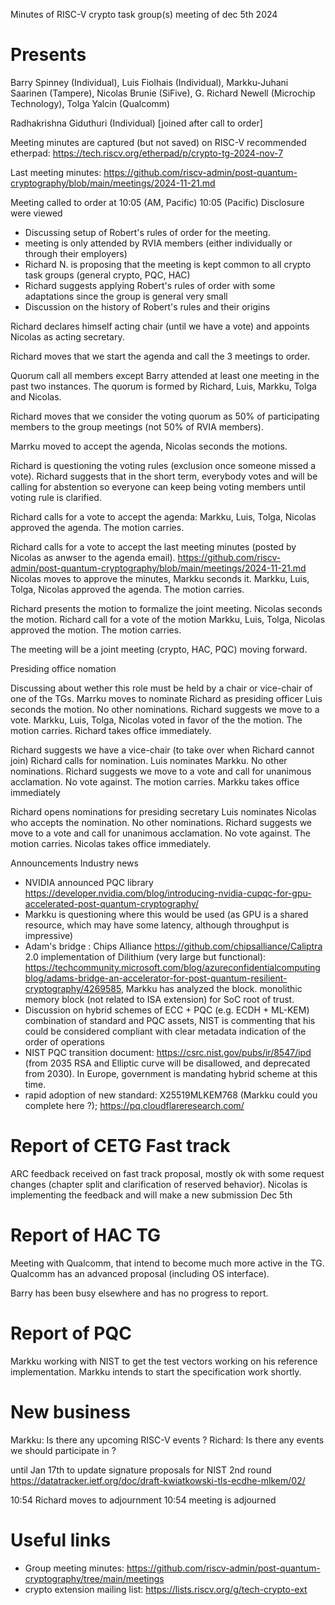 Minutes of RISC-V crypto task group(s) meeting of dec 5th 2024

# Presents

Barry Spinney (Individual),
Luis Fiolhais (Individual),
Markku-Juhani Saarinen (Tampere),
Nicolas Brunie (SiFive),
G. Richard Newell (Microchip Technology),
Tolga Yalcin (Qualcomm)

Radhakrishna Giduthuri (Individual) [joined after call to order]


Meeting minutes are captured (but not saved) on RISC-V recommended etherpad: 
https://tech.riscv.org/etherpad/p/crypto-tg-2024-nov-7

Last meeting minutes: https://github.com/riscv-admin/post-quantum-cryptography/blob/main/meetings/2024-11-21.md

Meeting called to order at 10:05 (AM, Pacific)
10:05 (Pacific) Disclosure were viewed

- Discussing setup of Robert's rules of order for the meeting.
- meeting is only attended by RVIA members (either individually or through their employers)
- Richard N. is proposing that the meeting is kept common to all crypto task groups (general crypto, PQC, HAC)
- Richard suggests applying Robert's rules of order with some adaptations since the group is general very small
- Discussion on the history of Robert's rules and their origins

Richard declares himself acting chair (until we have a vote) and appoints Nicolas as acting secretary.

Richard moves that we start the agenda and call the 3 meetings to order.

Quorum call
all members except Barry attended at least one meeting in the past two instances. The quorum is formed by Richard, Luis, Markku, Tolga and Nicolas.

Richard moves that we consider the voting quorum as 50% of participating members to the group meetings (not 50% of RVIA members).

Marrku moved to accept the agenda, Nicolas seconds the motions.

Richard is questioning the voting rules (exclusion once someone missed a vote).
Richard suggests that in the short term, everybody votes and will be calling for abstention so everyone can keep being voting members until voting rule is clarified.

Richard calls for a vote to accept the agenda:
Markku, Luis, Tolga, Nicolas approved the agenda.
The motion carries.

Richard calls for a vote to accept the last meeting minutes (posted by Nicolas as anwser to the agenda email). https://github.com/riscv-admin/post-quantum-cryptography/blob/main/meetings/2024-11-21.md
Nicolas moves to approve the minutes, Markku seconds it.
Markku, Luis, Tolga, Nicolas approved the agenda.
The motion carries.

Richard presents the motion to formalize the joint meeting.
Nicolas seconds the motion.
Richard call for a vote of the motion
Markku, Luis, Tolga, Nicolas approved the motion.
The motion carries.

The meeting will be a joint meeting (crypto, HAC, PQC) moving forward.

Presiding office nomation

Discussing about wether this role must be held by a chair or vice-chair of one of the TGs.
Marrku moves to nominate Richard as presiding officer
Luis seconds the motion.
No other nominations.
Richard suggests we move to a vote.
Markku, Luis, Tolga, Nicolas voted in favor of the the motion.
The motion carries.
Richard takes office immediately.

Richard suggests we have a vice-chair (to take over when Richard cannot join)
Richard calls for nomination.
Luis nominates Markku.
No other nominations.
Richard suggests we move to a vote and call for unanimous acclamation.
No vote against.
The motion carries.
Markku takes office immediately

Richard opens nominations for presiding secretary
Luis nominates Nicolas who accepts the nomination.
No other nominations.
Richard suggests we move to a vote and call for unanimous acclamation.
No vote against.
The motion carries.
Nicolas takes office immediately.


Announcements
Industry news
- NVIDIA announced PQC library https://developer.nvidia.com/blog/introducing-nvidia-cupqc-for-gpu-accelerated-post-quantum-cryptography/
- Markku is questioning where this would be used (as GPU is a shared resource, which may have some latency, although throughput is impressive)
- Adam's bridge : Chips Alliance https://github.com/chipsalliance/Caliptra 2.0 implementation of Dilithium (very large but functional): https://techcommunity.microsoft.com/blog/azureconfidentialcomputingblog/adams-bridge-an-accelerator-for-post-quantum-resilient-cryptography/4269585, Markku has analyzed the block. monolithic memory block (not related to ISA extension) for SoC root of trust.
- Discussion on hybrid schemes of ECC + PQC (e.g. ECDH + ML-KEM) combination of standard and PQC assets, NIST is commenting that his could be considered compliant with clear metadata indication of the order of operations
- NIST PQC transition document: https://csrc.nist.gov/pubs/ir/8547/ipd (from 2035 RSA and Elliptic curve will be disallowed, and deprecated from 2030). In Europe, government is mandating hybrid scheme at this time.
- rapid adoption of new standard: X25519MLKEM768  (Markku could you complete here ?); https://pq.cloudflareresearch.com/


# Report of CETG Fast track

ARC feedback received on fast track proposal, mostly ok with some request changes (chapter split and clarification of reserved behavior). Nicolas is implementing the feedback and will make a new submission Dec 5th

# Report of HAC TG

Meeting with Qualcomm, that intend to become much more active in the TG.
Qualcomm has an advanced proposal (including OS interface).

Barry has been busy elsewhere and has no progress to report.

# Report of PQC

Markku working with NIST to get the test vectors working on his reference implementation.
Markku intends to start the specification work shortly.

# New business

Markku: Is there any upcoming RISC-V events ?
Richard: Is there any events we should participate in ?

until Jan 17th to update signature proposals for NIST 2nd round https://datatracker.ietf.org/doc/draft-kwiatkowski-tls-ecdhe-mlkem/02/


10:54 Richard moves to adjournment
10:54 meeting is adjourned 

# Useful links

- Group meeting minutes: https://github.com/riscv-admin/post-quantum-cryptography/tree/main/meetings
- crypto extension mailing list: https://lists.riscv.org/g/tech-crypto-ext
